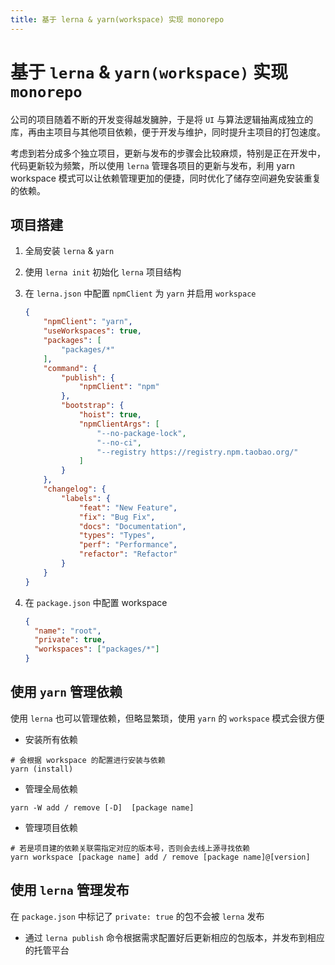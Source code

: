 ```yaml
---
title: 基于 lerna & yarn(workspace) 实现 monorepo
---
```


# 基于 `lerna` & `yarn(workspace)` 实现 `monorepo`

公司的项目随着不断的开发变得越发臃肿，于是将 `UI` 与算法逻辑抽离成独立的库，再由主项目与其他项目依赖，便于开发与维护，同时提升主项目的打包速度。

考虑到若分成多个独立项目，更新与发布的步骤会比较麻烦，特别是正在开发中，代码更新较为频繁，所以使用 `lerna` 管理各项目的更新与发布，利用 yarn workspace 模式可以让依赖管理更加的便捷，同时优化了储存空间避免安装重复的依赖。



## 项目搭建

1. 全局安装 `lerna` & `yarn`

2. 使用 `lerna init` 初始化 `lerna` 项目结构

3. 在 `lerna.json` 中配置 `npmClient` 为 `yarn` 并启用 `workspace`

	```json
	{
		"npmClient": "yarn",
		"useWorkspaces": true,
		"packages": [
			"packages/*"
		],
		"command": {
			"publish": {
				"npmClient": "npm"
			},
			"bootstrap": {
				"hoist": true,
				"npmClientArgs": [
					"--no-package-lock",
					"--no-ci",
					"--registry https://registry.npm.taobao.org/"
				]
			}
		},
		"changelog": {
			"labels": {
				"feat": "New Feature",
				"fix": "Bug Fix",
				"docs": "Documentation",
				"types": "Types",
				"perf": "Performance",
				"refactor": "Refactor"
			}
		}
	}
	```
	
	
	
4. 在 `package.json` 中配置 workspace

   ```json
   {
     "name": "root",
     "private": true,
     "workspaces": ["packages/*"]
   }
   ```

   

## 使用 `yarn` 管理依赖

使用 `lerna` 也可以管理依赖，但略显繁琐，使用 `yarn` 的 `workspace` 模式会很方便

- 安装所有依赖
```shell
# 会根据 workspace 的配置进行安装与依赖
yarn (install)
```
	

- 管理全局依赖
```shell
yarn -W add / remove [-D]  [package name]
```

- 管理项目依赖
```shell
# 若是项目建的依赖关联需指定对应的版本号，否则会去线上源寻找依赖
yarn workspace [package name] add / remove [package name]@[version]
```






## 使用 `lerna` 管理发布

在 `package.json` 中标记了 `private: true` 的包不会被 `lerna` 发布

- 通过 `lerna publish` 命令根据需求配置好后更新相应的包版本，并发布到相应的托管平台
